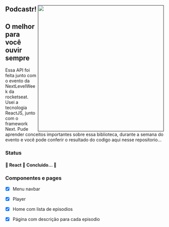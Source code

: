 <article>
<p>
<a target="_blank" rel="noopener noreferrer" href="">
<img align="right" width="400" height="400" src="https://i.imgur.com/vgzd8y8.png" style="max-width:100%;">
</a>
</p>
<h1>Podcastr!</h1>
<h2>O melhor para você ouvir sempre</h2>
<p>Essa API foi feita junto com o evento da NextLevelWeek da rocketseat. Usei a tecnologia ReactJS, junto com o framework Next. 
Pude aprender conceitos importantes sobre essa biblioteca, durante a semana do evento e você pode conferir o resultado do codigo aqui nesse repositorio...</p>
<h3>Status</h3>
<h4> 
	🚧  React 🚀 Concluido...  🚧
</h4>
<p>
</article>

### Componentes e pages

- [x] Menu navbar
- [x] Player
- [x] Home com lista de episodios
- [x] Página com descrição para cada episodio

 
